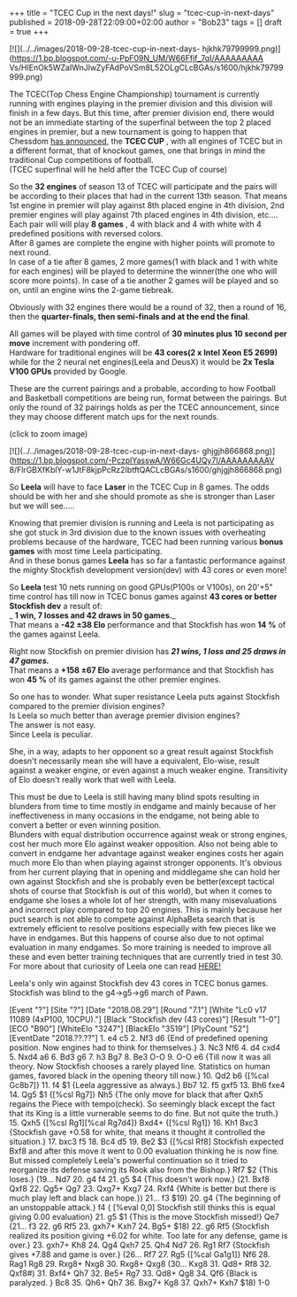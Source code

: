 +++
title = "TCEC Cup in the next days!"
slug = "tcec-cup-in-next-days"
published = 2018-09-28T22:09:00+02:00
author = "Bob23"
tags = []
draft = true
+++

[![](../../images/2018-09-28-tcec-cup-in-next-days-
hjkhk79799999.png)](https://1.bp.blogspot.com/-u-PpF09N_UM/W66Ffjf_7qI/AAAAAAAAA
Vs/HIEnOk5WZaIWnJlwZyFAdPoVSm8L52OLgCLcBGAs/s1600/hjkhk79799999.png)

The TCEC(Top Chess Engine Championship) tournament is currently running with
engines playing in the premier division and this division will finish in a few
days. But this time, after premier division end, there would not be an
immediate starting of the superfinal between the top 2 placed engines in
premier, but a new tournament is going to happen that Chessdom [has
announced](http://www.chessdom.com/announcing-tcec-cup-2018/), the **TCEC
CUP** , with all engines of TCEC but in a different format, that of knockout
games, one that brings in mind the traditional Cup competitions of football.  
(TCEC superfinal will he held after the TCEC Cup of course)

So the **32 engines** of season 13 of TCEC will participate and the pairs will
be according to their places that had in the current 13th season. That means
1st engine in premier will play against 8th placed engine in 4th division, 2nd
premier engines will play against 7th placed engines in 4th division, etc....  
Each pair will will play **8 games** , 4 with black and 4 with white with 4
predefined positions with reversed colors.  
After 8 games are complete the engine with higher points will promote to next
round.  
In case of a tie after 8 games, 2 more games(1 with black and 1 with white for
each engines) will be played to determine the winner(the one who will score
more points). In case of a tie another 2 games will be played and so on, until
an engine wins the 2-game tiebreak.

Obviously with 32 engines there would be a round of 32, then a round of 16,
then the **quarter-finals, then semi-finals and at the end the final**.

All games will be played with time control of **30 minutes plus 10 second per
move** increment with pondering off.  
Hardware for traditional engines will be **43 cores(2 x Intel Xeon E5 2699)**
while for the 2 neural net engines(Leela and DeusX) it would be **2x Tesla
V100 GPUs** provided by Google.

These are the current pairings and a probable, according to how Football and
Basketball competitions are being run, format between the pairings. But only
the round of 32 pairings holds as per the TCEC announcement, since they may
choose different match ups for the next rounds.

(click to zoom image)

[![](../../images/2018-09-28-tcec-cup-in-next-days-
ghjgjh866868.png)](https://1.bp.blogspot.com/-PczplYasswA/W66Gc4UQy7I/AAAAAAAAAV
8/FlrGBXfKblY-w1JtF8kjpPcRz2IbtftQACLcBGAs/s1600/ghjgjh866868.png)

So **Leela** will have to face **Laser** in the TCEC Cup in 8 games. The odds
should be with her and she should promote as she is stronger than Laser but we
will see.....

Knowing that premier division is running and Leela is not participating as she
got stuck in 3rd division due to the known issues with overheating problems
because of the hardware, TCEC had been running various **bonus games** with
most time Leela participating.  
And in these bonus games **Leela** has so far a fantastic performance against
the mighty Stockfish development version(dev) with 43 cores or even more!

So **Leela** test 10 nets running on good GPUs(P100s or V100s), on 20'+5" time
control has till now in TCEC bonus games against **43 cores or better
Stockfish dev** a result of:  
 _ **1 win, 7 losses and 42 draws in 50 games.**_  
That means a **-42 ±38 Elo** performance and that Stockfish has won **14 %**
of the games against Leela.

Right now Stockfish on premier division has _**21 wins, 1 loss and 25 draws in
47 games.**_  
That means a **+158 ±67 Elo** average performance and that Stockfish has won
**45 %** of its games against the other premier engines.

So one has to wonder. What super resistance Leela puts against Stockfish
compared to the premier division engines?  
Is Leela so much better than average premier division engines?  
The answer is not easy.  
Since Leela is peculiar.

She, in a way, adapts to her opponent so a great result against Stockfish
doesn't necessarily mean she will have a equivalent, Elo-wise, result against
a weaker engine, or even against a much weaker engine. Transitivity of Elo
doesn't really work that well with Leela.

This must be due to Leela is still having many blind spots resulting in
blunders from time to time mostly in endgame and mainly because of her
ineffectiveness in many occasions in the endgame, not being able to convert a
better or even winning position.  
Blunders with equal distribution occurrence against weak or strong engines,
cost her much more Elo against weaker opposition. Also not being able to
convert in endgame her advantage against weaker engines costs her again much
more Elo than when playing against stronger opponents. It's obvious from her
current playing that in opening and middlegame she can hold her own against
Stockfish and she is probably even be better(except tactical shots of course
that Stockfish is out of this world), but when it comes to endgame she loses a
whole lot of her strength, with many misevaluations and incorrect play
compared to top 20 engines. This is mainly because her puct search is not able
to compete against AlphaBeta search that is extremely efficient to resolve
positions especially with few pieces like we have in endgames. But this
happens of course also due to not optimal evaluation in many endgames. So more
training is needed to improve all these and even better training techniques
that are currently tried in test 30.  
For more about that curiosity of Leela one can read
[HERE!](http://www.talkchess.com/forum3/viewtopic.php?f=2&t=68517)

Leela's only win against Stockfish dev 43 cores in TCEC bonus games. Stockfish
was blind to the g4->g5->g6 march of Pawn.

[Event "?"] [Site "?"] [Date "2018.08.29"] [Round "7.1"] [White "Lc0 v17 11089
(4xP100, 10CPU)."] [Black "Stockfish dev (43 cores)"] [Result "1-0"] [ECO
"B90"] [WhiteElo "3247"] [BlackElo "3519"] [PlyCount "52"] [EventDate
"2018.??.??"] 1. e4 c5 2. Nf3 d6 {End of predefined opening position. Now
engines had to think for themselves.} 3. Nc3 Nf6 4. d4 cxd4 5. Nxd4 a6 6. Bd3
g6 7. h3 Bg7 8. Be3 O-O 9. O-O e6 {Till now it was all theory. Now Stockfish
chooses a rarely played line. Statistics on human games, favored black in the
opening theory till now.} 10. Qd2 b6 {[%cal Gc8b7]} 11. f4 $1 {Leela
aggressive as always.} Bb7 12. f5 gxf5 13. Bh6 fxe4 14. Qg5 $1 {[%csl Rg7]}
Nh5 {The only move for black that after Qxh5 regains the Piece with
tempo(check). So seemingly black except the fact that its King is a little
vurnerable seems to do fine. But not quite the truth.} 15. Qxh5 {[%csl
Rg1][%cal Rg7d4]} Bxd4+ {[%csl Rg1]} 16. Kh1 Bxc3 {Stockfish gave +0.58 for
white, that means it thought it controlled the situation.} 17. bxc3 f5 18. Bc4
d5 19. Be2 $3 {[%csl Rf8] Stockfish expected Bxf8 and after this move it went
to 0.00 evaluation thinking he is now fine. But missed completely Leela's
powerful continuation so it tried to reorganize its defense saving its Rook
also from the Bishop.} Rf7 $2 {This loses.} (19... Nd7 20. g4 f4 21. g5 $4
{This doesn't work now.} (21. Bxf8 Qxf8 22. Qg5+ Qg7 23. Qxg7+ Kxg7 24. Rxf4
{White is better but there is much play left and black can hope.}) 21... f3
$19) 20. g4 {The beginning of an unstoppable attack.} f4 { [%eval 0,0]
Stockfish still thinks this is equal giving 0.00 evaluation} 21. g5 $1 {This
is the move Stockfish missed!} Qe7 (21... f3 22. g6 Rf5 23. gxh7+ Kxh7 24.
Bg5+ $18) 22. g6 Rf5 {Stockfish realized its position giving +6.02 for white.
Too late for any defense, game is over.} 23. gxh7+ Kh8 24. Qg4 Qxh7 25. Qh4
Nd7 26. Rg1 Rf7 {Stockfish gives +7.88 and game is over.} (26... Rf7 27. Rg5
{[%cal Ga1g1]} Nf6 28. Rag1 Rg8 29. Rxg8+ Nxg8 30. Rxg8+ Qxg8 (30... Kxg8 31.
Qd8+ Rf8 32. Qxf8#) 31. Bxf4+ Qh7 32. Be5+ Rg7 33. Qd8+ Qg8 34. Qf6 {Black is
paralyzed. } Bc8 35. Qh6+ Qh7 36. Bxg7+ Kg8 37. Qxh7+ Kxh7 $18) 1-0
